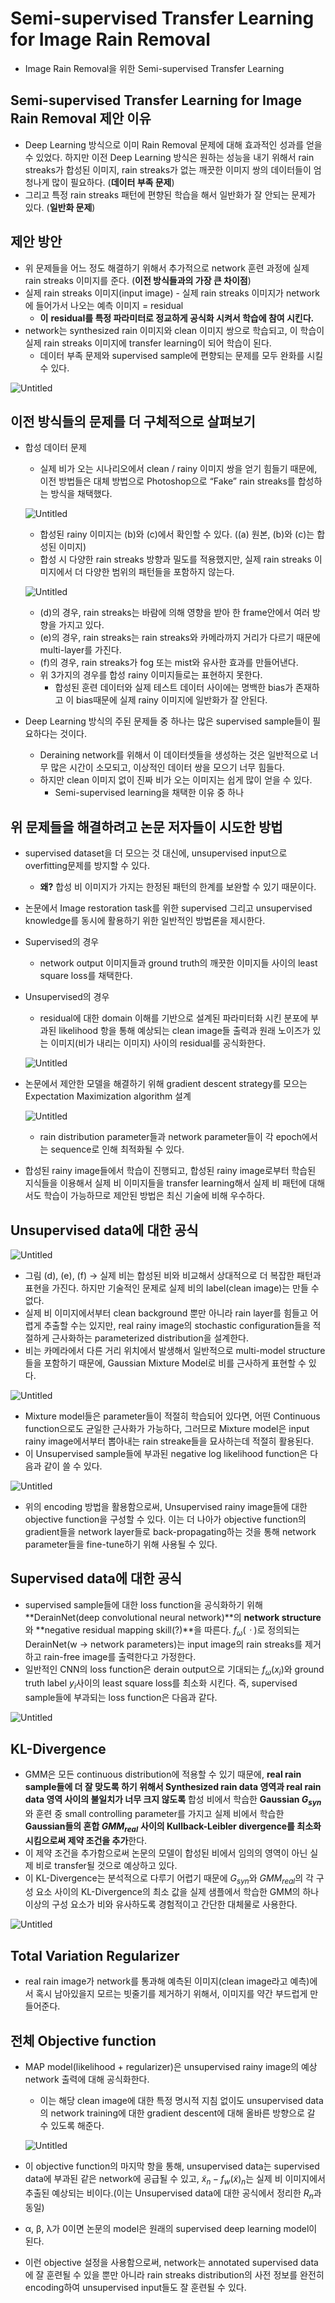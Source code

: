 # Semi-supervised Transfer Learning for Image Rain Removal

- Image Rain Removal을 위한 Semi-supervised Transfer Learning

## Semi-supervised Transfer Learning for Image Rain Removal 제안 이유

- Deep Learning 방식으로 이미 Rain Removal 문제에 대해 효과적인 성과를 얻을 수 있었다. 하지만 이전 Deep Learning 방식은 원하는 성능을 내기 위해서 rain streaks가 합성된 이미지, rain streaks가 없는 깨끗한 이미지 쌍의 데이터들이 엄청나게 많이 필요하다. (**데이터 부족 문제**)
- 그리고 특정 rain streaks 패턴에 편향된 학습을 해서 일반화가 잘 안되는 문제가 있다. (**일반화 문제**)

## 제안 방안

- 위 문제들을 어느 정도 해결하기 위해서 추가적으로 network 훈련 과정에  실제 rain streaks 이미지를 준다. (**이전 방식들과의 가장 큰 차이점**)
- 실제 rain streaks 이미지(input image) - 실제 rain streaks 이미지가 network에 들어가서 나오는 예측 이미지 = residual
  - **이** **residual를 특정 파라미터로 정교하게 공식화 시켜서 학습에 참여 시킨다.**
- network는 synthesized rain 이미지와 clean 이미지 쌍으로 학습되고, 이 학습이 실제 rain streaks 이미지에 transfer learning이 되어 학습이 된다.
  - 데이터 부족 문제와 supervised sample에 편향되는 문제를 모두 완화를 시킬 수 있다.

![Untitled](https://s3-us-west-2.amazonaws.com/secure.notion-static.com/c5de145a-51a0-4fcd-9e6b-733c97f5c96b/Untitled.png)

## 이전 방식들의 문제를 더 구체적으로 살펴보기

- 합성 데이터 문제

  - 실제 비가 오는 시나리오에서 clean / rainy 이미지 쌍을 얻기 힘들기 때문에, 이전 방법들은 대체 방법으로 Photoshop으로 “Fake” rain streaks를 합성하는 방식을 채택했다.

  ![Untitled](https://s3-us-west-2.amazonaws.com/secure.notion-static.com/c51e4413-3f4e-4aca-8f62-abbc09537a28/Untitled.png)

  - 합성된 rainy 이미지는 (b)와 (c)에서 확인할 수 있다. ((a) 원본, (b)와 (c)는 합성된 이미지)
  - 합성 시 다양한 rain streaks 방향과 밀도를 적용했지만, 실제 rain streaks 이미지에서 더 다양한 범위의 패턴들을 포함하지 않는다.

  ![Untitled](https://s3-us-west-2.amazonaws.com/secure.notion-static.com/53f464d4-9296-440e-96c7-9f1492242d90/Untitled.png)

  - (d)의 경우, rain streaks는 바람에 의해 영향을 받아 한 frame안에서 여러 방향을 가지고 있다.
  - (e)의 경우, rain streaks는 rain streaks와 카메라까지 거리가 다르기 때문에 multi-layer를 가진다.
  - (f)의 경우, rain streaks가 fog 또는 mist와 유사한 효과를 만들어낸다.
  - 위 3가지의 경우를 합성 rainy 이미지들로는 표현하지 못한다.
    - 합성된 훈련 데이터와 실제 테스트 데이터 사이에는 명백한 bias가 존재하고 이 bias때문에 실제 rainy 이미지에 일반화가 잘 안된다.

- Deep Learning 방식의 주된 문제들 중 하나는 많은 supervised sample들이 필요하다는 것이다.

  - Deraining network를 위해서 이 데이터셋들을 생성하는 것은 일반적으로 너무 많은 시간이 소모되고, 이상적인 데이터 쌍을 모으기 너무 힘들다.
  - 하지만 clean 이미지 없이 진짜 비가 오는 이미지는 쉽게 많이 얻을 수 있다.
    - Semi-supervised learning을 채택한 이유 중 하나

## 위 문제들을 해결하려고 논문 저자들이 시도한 방법

- supervised dataset을 더 모으는 것 대신에, unsupervised input으로 overfitting문제를 방지할 수 있다.

  - **왜?** 합성 비 이미지가 가지는 한정된 패턴의 한계를 보완할 수 있기 때문이다.

- 논문에서 Image restoration task를 위한 supervised 그리고 unsupervised knowledge를 동시에 활용하기 위한 일반적인 방법론을 제시한다.

- Supervised의 경우

  - network output 이미지들과 ground truth의 깨끗한 이미지들 사이의 least square loss를 채택한다.

- Unsupervised의 경우

  - residual에 대한 domain 이해를 기반으로 설계된 파라미터화 시킨 분포에 부과된 likelihood 항을 통해 예상되는 clean image들 출력과 원래 노이즈가 있는 이미지(비가 내리는 이미지) 사이의 residual를 공식화한다.

  ![Untitled](https://s3-us-west-2.amazonaws.com/secure.notion-static.com/3dc9de63-bc7c-4778-b8c6-f4035c1b80ed/Untitled.png)

- 논문에서 제안한 모델을 해결하기 위해 gradient descent strategy를 모으는 Expectation Maximization algorithm 설계

  ![Untitled](https://s3-us-west-2.amazonaws.com/secure.notion-static.com/68ac3027-dedd-43cc-84fa-f2a704cfe0e1/Untitled.png)

  - rain distribution parameter들과 network parameter들이 각 epoch에서는 sequence로 인해 최적화될 수 있다.

- 합성된 rainy image들에서 학습이 진행되고, 합성된 rainy image로부터 학습된 지식들을 이용해서 실제 비 이미지들을 transfer learning해서 실제 비 패턴에 대해서도 학습이 가능하므로 제안된 방법은 최신 기술에 비해 우수하다.

## Unsupervised data에 대한 공식

![Untitled](https://s3-us-west-2.amazonaws.com/secure.notion-static.com/53f464d4-9296-440e-96c7-9f1492242d90/Untitled.png)

- 그림 (d), (e), (f) → 실제 비는 합성된 비와 비교해서 상대적으로 더 복잡한 패턴과 표현을 가진다. 하지만 기술적인 문제로 실제 비의 label(clean image)는 만들 수 없다.
- 실제 비 이미지에서부터 clean background 뿐만 아니라 rain layer를 힘들고 어렵게 추출할 수는 있지만, real rainy image의 stochastic configuration들을 적절하게 근사화하는 parameterized distribution을 설계한다.
- 비는 카메라에서 다른 거리 위치에서 발생해서 일반적으로 multi-model structure들을 포함하기 때문에, Gaussian Mixture Model로 비를 근사하게 표현할 수 있다.

![Untitled](https://s3-us-west-2.amazonaws.com/secure.notion-static.com/30f1850f-f159-48d8-bf67-502be631cce9/Untitled.png)

- Mixture model들은 parameter들이 적절히 학습되어 있다면, 어떤 Continuous function으로도 균일한 근사화가 가능하다, 그러므로 Mixture model은 input rainy image에서부터 뽑아내는 rain streake들을 묘사하는데 적절히 활용된다.
- 이 Unsupervised sample들에 부과된 negative log likelihood function은 다음과 같이 쓸 수 있다.

![Untitled](https://s3-us-west-2.amazonaws.com/secure.notion-static.com/8633a19c-8916-444b-a22c-4af56060f8f4/Untitled.png)

- 위의 encoding 방법을 활용함으로써, Unsupervised rainy image들에 대한 objective function을 구성할 수 있다. 이는 더 나아가 objective function의 gradient들을 network layer들로 back-propagating하는 것을 통해 network parameter들을 fine-tune하기 위해 사용될 수 있다.

## Supervised data에 대한 공식

- supervised sample들에 대한 loss function을 공식화하기 위해 **DerainNet(deep convolutional neural network)**의 **network structure**와 **negative residual mapping skill(?)**을 따른다. $f_ω (ㆍ)$로 정의되는 DerainNet(w → network parameters)는 input image의 rain streaks를 제거하고 rain-free image를 출력한다고 가정한다.
- 일반적인 CNN의 loss function은 derain output으로 기대되는 $f_ω (x_i )$와 ground truth label $y_i$사이의 least square loss를 최소화 시킨다. 즉, supervised sample들에 부과되는 loss function은 다음과 같다.

![Untitled](https://s3-us-west-2.amazonaws.com/secure.notion-static.com/09ad9086-d325-4b72-a597-a3a6b54ec90b/Untitled.png)

## KL-Divergence

- GMM은 모든 continuous distribution에 적용할 수 있기 때문에, **real rain sample들에 더 잘 맞도록 하기 위해서 Synthesized rain data 영역과 real rain data 영역 사이의 불일치가 너무 크지 않도록** 합성 비에서 학습한 **Gaussian $G_{syn}$** 와 훈련 중 small controlling parameter를 가지고 실제 비에서 학습한 **Gaussian들의 혼합 $GMM_{real}$** **사이의 Kullback-Leibler divergence를 최소화 시킴으로써 제약 조건을 추가**한다.
- 이 제약 조건을 추가함으로써 논문의 모델이 합성된 비에서 임의의 영역이 아닌 실제 비로 transfer될 것으로 예상하고 있다.
- 이 KL-Divergence는 분석적으로 다루기 어렵기 때문에  $G_{syn}$와 $GMM_{real}$의 각 구성 요소 사이의 KL-Divergence의 최소 값을 실제 샘플에서 학습한 GMM의 하나 이상의 구성 요소가 비와 유사하도록 경험적이고 간단한 대체물로 사용한다.

![Untitled](https://s3-us-west-2.amazonaws.com/secure.notion-static.com/3db8dbbf-a4b8-41f3-a04d-e9bd53c0a6ce/Untitled.png)

## Total Variation Regularizer

- real rain image가 network를 통과해 예측된 이미지(clean image라고 예측)에서 혹시 남아있을지 모르는 빗줄기를 제거하기 위해서, 이미지를 약간 부드럽게 만들어준다.

## 전체 Objective function

- MAP model(likelihood + regularizer)은 unsupervised rainy image의 예상 network 출력에 대해 공식화한다.

  - 이는 해당 clean image에 대한 특정 명시적 지침 없이도 unsupervised data의 network training에 대한 gradient descent에 대해 올바른 방향으로 갈 수 있도록 해준다.

  ![Untitled](https://s3-us-west-2.amazonaws.com/secure.notion-static.com/b68059d2-8359-4a9e-905c-8e2fdd992123/Untitled.png)

- 이 objective function의 마지막 항을 통해, unsupervised data는 supervised data에 부과된 같은 network에 공급될 수 있고,  ${\tilde{x}}_n-f_w(\tilde{x})_n$는 실제 비 이미지에서 추출된 예상되는 비이다.(이는 Unsupervised data에 대한 공식에서 정리한 $R_n$과 동일)

- α, β, λ가 0이면 논문의 model은 원래의 supervised deep learning model이 된다.

- 이런 objective 설정을 사용함으로써, network는 annotated supervised data에 잘 훈련될 수 있을 뿐만 아니라 rain streaks distribution의 사전 정보를 완전히 encoding하여  unsupervised input들도 잘 훈련될 수 있다.